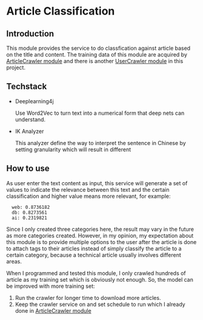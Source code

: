 # Article Classification
## Introduction
This module provides the service to do classfication against article based on the title and content. The training data of this module are acquired by [ArticleCrawler module](https://github.com/xiaokeliu666/1024_SocialPlatform/tree/xiaoke/tensquare_article_crawler) and there is another [UserCrawler module](https://github.com/xiaokeliu666/1024_SocialPlatform/tree/xiaoke/tensquare_user_crawler) in this project.
## Techstack
- Deeplearning4j
  
  Use Word2Vec to turn text into a numerical form that deep nets can understand.
- IK Analyzer
  
  This analyzer define the way to interpret the sentence in Chinese by setting granularity which will result in different 
## How to use
As user enter the text content as input, this service will generate a set of values to indicate the relevance between this text and the certain classification and higher value means more relevant, for example:
```
  web: 0.8736182
  db: 0.8273561
  ai: 0.2319821
```
Since I only created three categories here, the result may vary in the future as more categories created. However, in my opinion, my expectation about this module is to provide multiple options to the user after the article is done to attach tags to their articles instead of simply classify the article to a certain category, because a technical article usually involves different areas.

When I programmed and tested this module, I only crawled hundreds of article as my training set which is obviously not enough. So, the model can be improved with more training set:
1. Run the crawler for longer time to download more articles.
2. Keep the crawler service on and set schedule to run which I already done in [ArticleCrawler module](https://github.com/xiaokeliu666/1024_SocialPlatform/tree/xiaoke/tensquare_article_crawler)
